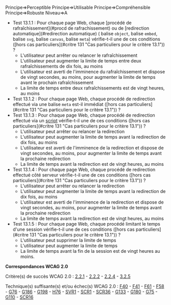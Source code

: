 Principe=>Perceptible
Principe=>Utilisable
Principe=>Compréhensible
Principe=>Robuste
Niveau=>A

*   Test 13.1.1 : Pour chaque page Web, chaque [procédé de rafraîchissement](#procd de rafrachissement) ou de [redirection automatique](#redirection automatique) ( balise `object`, balise `embed`, balise `svg`, balise `canvas`, balise `meta`) vérifie-t-il une de ces conditions ([hors cas particuliers](#critre 131 "Cas particuliers pour le critère 13.1")) ?
    *   L'utilisateur peut arrêter ou relancer le rafraîchissement
    *   L'utilisateur peut augmenter la limite de temps entre deux rafraîchissements de dix fois, au moins
    *   L'utilisateur est averti de l'imminence du rafraîchissement et dispose de vingt secondes, au moins, pour augmenter la limite de temps avant le prochain rafraîchissement
    *   La limite de temps entre deux rafraîchissements est de vingt heures, au moins
*   Test 13.1.2 : Pour chaque page Web, chaque procédé de redirection effectué via une balise `meta` est-il immédiat ([hors cas particuliers](#critre 131 "Cas particuliers pour le critère 13.1")) ?
*   Test 13.1.3 : Pour chaque page Web, chaque procédé de redirection effectué via un [script](#script) vérifie-t-il une de ces conditions ([hors cas particuliers](#critre 131 "Cas particuliers pour le critère 13.1")) ?
    *   L'utilisateur peut arrêter ou relancer la redirection
    *   L'utilisateur peut augmenter la limite de temps avant la redirection de dix fois, au moins
    *   L'utilisateur est averti de l'imminence de la redirection et dispose de vingt secondes, au moins, pour augmenter la limite de temps avant la prochaine redirection
    *   La limite de temps avant la redirection est de vingt heures, au moins
*   Test 13.1.4 : Pour chaque page Web, chaque procédé de redirection effectué côté serveur vérifie-t-il une de ces conditions ([hors cas particuliers](#critre 131 "Cas particuliers pour le critère 13.1")) ?
    *   L'utilisateur peut arrêter ou relancer la redirection
    *   L'utilisateur peut augmenter la limite de temps avant la redirection de dix fois, au moins
    *   L'utilisateur est averti de l'imminence de la redirection et dispose de vingt secondes, au moins, pour augmenter la limite de temps avant la prochaine redirection
    *   La limite de temps avant la redirection est de vingt heures, au moins
*   Test 13.1.5 : Pour chaque page Web, chaque procédé limitant le temps d'une session vérifie-t-il une de ces conditions ([hors cas particuliers](#critre 131 "Cas particuliers pour le critère 13.1")) ?
    *   L'utilisateur peut supprimer la limite de temps
    *   L'utilisateur peut augmenter la limite de temps
    *   La limite de temps avant la fin de la session est de vingt heures au moins.

**Correspondances WCAG 2.0**

Critère(s) de succès WCAG 2.0 : [2.2.1](http://www.w3.org/Translations/WCAG20-fr/#time-limits-required-behaviors) - [2.2.2](http://www.w3.org/Translations/WCAG20-fr/#time-limits-pause) - [2.2.4](http://www.w3.org/Translations/WCAG20-fr/#time-limits-postponed) - [3.2.5](http://www.w3.org/Translations/WCAG20-fr/#consistent-behavior-no-extreme-changes-context)

Technique(s) suffisante(s) et/ou échec(s) WCAG 2.0 : [F40](http://www.w3.org/TR/WCAG-TECHS/F40.html) - [F41](http://www.w3.org/TR/WCAG-TECHS/F41.html) - [F61](http://www.w3.org/TR/WCAG-TECHS/F61.html) - [F58](http://www.w3.org/TR/WCAG-TECHS/F58.html) - [G76](http://www.w3.org/TR/WCAG-TECHS/G76.html) - [G186](http://www.w3.org/TR/WCAG-TECHS/G186.html) - [G198](http://www.w3.org/TR/WCAG-TECHS/G198.html) - [H76](http://www.w3.org/TR/WCAG-TECHS/H76.html) - [SVR1](http://www.w3.org/TR/WCAG-TECHS/SVR1.html) - [SCR1](http://www.w3.org/TR/WCAG-TECHS/SCR1.html) - [SCR36](http://www.w3.org/TR/WCAG-TECHS/SCR36.html) - [G133](http://www.w3.org/TR/WCAG-TECHS/G133.html) - [G180](http://www.w3.org/TR/WCAG-TECHS/G180.html) - [G75](http://www.w3.org/TR/WCAG-TECHS/G75.html) - [G110](http://www.w3.org/TR/WCAG-TECHS/G110.html) - [SCR16](http://www.w3.org/TR/WCAG-TECHS/SCR16.html)
